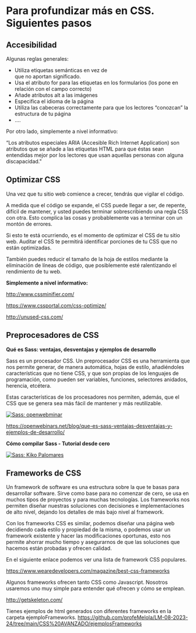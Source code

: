 # Para profundizar más en CSS. Siguientes pasos

## Accesibilidad

Algunas reglas generales:

- Utiliza etiquetas semánticas en vez de <div> que no aportan significado.
- Usa el atributo for para las etiquetas en los formularios (los pone en relación con el campo correcto)
- Añade atributos alt a las imágenes 
- Especifica el idioma de la página
- Utiliza las cabeceras correctamente para que los lectores “conozcan” la estructura de tu página
- ….

Por otro lado, simplemente a nivel informativo:

“Los atributos especiales ARIA (Accesible Rich Internet Application) son atributos que se añade a las etiquetas HTML para que éstas sean entendidas mejor por los lectores que usan aquellas personas con alguna discapacidad."

## Optimizar CSS

Una vez que tu sitio web comience a crecer, tendrás que vigilar el código. 

A medida que el código se expande, el CSS puede llegar a ser, de repente, difícil de mantener, y usted puedes terminar sobrescribiendo una regla CSS con otra. Esto complica las cosas y probablemente vas a terminar con un montón de errores.

Si esto te está ocurriendo, es el momento de optimizar el CSS de tu sitio web. Auditar el CSS te permitirá identificar porciones de tu CSS que no están optimizadas. 

También puedes reducir el tamaño de la hoja de estilos mediante la eliminación de líneas de código, que posiblemente esté ralentizando el rendimiento de tu web.

**Simplemente a nivel informativo:**

http://www.cssminifier.com/

https://www.cssportal.com/css-optimize/

http://unused-css.com/

## Preprocesadores de CSS

**Qué es Sass: ventajas, desventajas y ejemplos de desarrollo**

Sass es un procesador CSS. Un preprocesador CSS es una herramienta que nos permite generar, de manera automática, hojas de estilo, añadiéndoles características que no tiene CSS, y que son propias de los lenguajes de programación, como pueden ser variables, funciones, selectores anidados, herencia, etcétera.

Estas características de los procesadores nos permiten, además, que el CSS que se genera sea más fácil de mantener y más reutilizable.

[![Sass: openwebminar](https://img.youtube.com/vi/uhvKSTQd06k/0.jpg)](https://www.youtube.com/watch?v=uhvKSTQd06k)

https://openwebinars.net/blog/que-es-sass-ventajas-desventajas-y-ejemplos-de-desarrollo/

**Cómo compilar Sass - Tutorial desde cero**

[![Sass: Kiko Palomares](https://img.youtube.com/vi/KiblUmvDm5s/0.jpg)](https://www.youtube.com/watch?v=KiblUmvDm5s)

## Frameworks de CSS

Un framework de software es una estructura sobre la que te basas para desarrollar software. Sirve como base para no comenzar de cero, se usa en muchos tipos de proyectos y para muchas tecnologías. Los frameworks nos permiten diseñar nuestras soluciones con decisiones e implementaciones de alto nivel, dejando los detalles de más bajo nivel al framework.


Con los frameworks CSS es similar, podemos diseñar una página web decidiendo cada estilo y propiedad de la misma, o podemos usar un framework existente y hacer las modificaciones oportunas, esto nos permite ahorrar mucho tiempo y asegurarnos de que las soluciones que hacemos están probadas y ofrecen calidad.


En el siguiente enlace podemos ver una lista de framework CSS populares.

https://www.wearedevelopers.com/magazine/best-css-frameworks


Algunos frameworks ofrecen tanto CSS como Javascript. Nosotros usaremos uno muy simple para entender qué ofrecen y cómo se emplean.

http://getskeleton.com/

Tienes ejemplos de html generados con diferentes frameworks en la carpeta ejemploFrameworks. https://github.com/profeMelola/LM-08-2023-24/tree/main/CSS%20AVANZADO/ejemplosFrameworks
